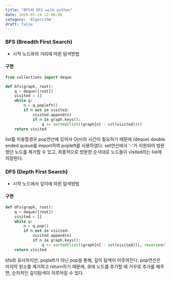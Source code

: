 ```yaml
---
title: "BFS와 DFS with python"
date: 2020-05-14 12:00:00
category: 'Algorithm'
draft: false
---
```



### BFS (Breadth First Search)

- 시작 노드와의 거리에 따른 탐색방법

#### 구현

```python
from collections import deque

def bfs(graph, root):
    q = deque([root])
    visited = []
    while q:
        n = q.popleft()
        if n not in visited:
            visited.append(n)
            if n in graph.keys():
                q += sorted(list((graph[n] - set(visited))))
    return visited
```

list를 이용할경우 pop연산에 있어서 O(n)의 시간이 필요하기 때문에
(deque) double ended queue를 import하여 popleft를 사용하였다.
set연산에서 '-'가 지원되어 방문했던 노드를 제거할 수 있고,
최종적으로 방문한 순서대로 노드들이 visited라는 list에 저장된다.

### DFS (Depth First Search)

- 시작 노드에서 깊이에 따른 탐색방법

#### 구현

```python
def dfs(graph, root):
    q = deque([root])
    visited = []
    while q:
        n = q.pop()
        if n not in visited:
            visited.append(n)
            if n in graph.keys():
                q += sorted(list((graph[n] - set(visited))), reversed=True)
    return visited
```

bfs와 유사하지만, popleft가 아닌 pop을 통해, 깊이 탐색이 이루어진다.
pop연산은 마지막 원소를 제거하고 return하기 때문에, 큐에 노드를 추가할 때
거꾸로 추가를 해주면, 순차적인 깊이탐색이 이루어질 수 있다.
